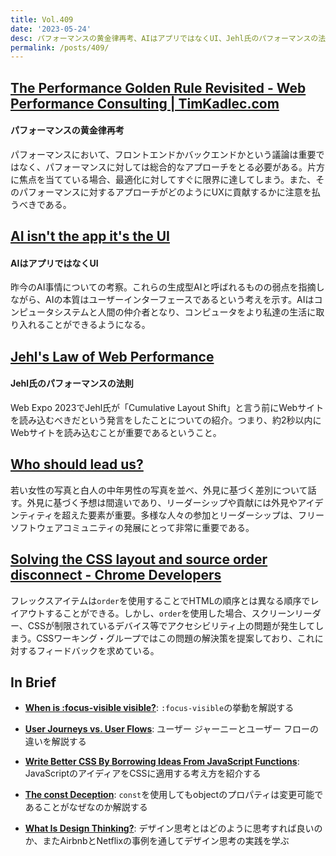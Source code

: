 ```yaml
---
title: Vol.409
date: '2023-05-24'
desc: パフォーマンスの黄金律再考、AIはアプリではなくUI、Jehl氏のパフォーマンスの法則、ほか計10リンク
permalink: /posts/409/
---
```



## [The Performance Golden Rule Revisited - Web Performance Consulting | TimKadlec.com](https://timkadlec.com/remembers/2023-04-10-the-golden-rule-revisited/)
#### パフォーマンスの黄金律再考

パフォーマンスにおいて、フロントエンドかバックエンドかという議論は重要ではなく、パフォーマンスに対しては総合的なアプローチをとる必要がある。片方に焦点を当てている場合、最適化に対してすぐに限界に達してしまう。また、そのパフォーマンスに対するアプローチがどのようにUXに貢献するかに注意を払うべきである。


## [AI isn't the app it's the UI](https://stackoverflow.blog/2023/05/01/ai-isnt-the-app-its-the-ui/)
#### AIはアプリではなくUI

昨今のAI事情についての考察。これらの生成型AIと呼ばれるものの弱点を指摘しながら、AIの本質はユーザーインターフェースであるという考えを示す。AIはコンピュータシステムと人間の仲介者となり、コンピュータをより私達の生活に取り入れることができるようになる。

## [Jehl's Law of Web Performance](https://www.phpied.com/jehls-law-of-web-performance/)
#### Jehl氏のパフォーマンスの法則

Web Expo 2023でJehl氏が「Cumulative Layout Shift」と言う前にWebサイトを読み込むべきだという発言をしたことについての紹介。つまり、約2秒以内にWebサイトを読み込むことが重要であるということ。

## [Who should lead us?](https://drewdevault.com/2023/04/24/2023-04-24-Who-leads-us.html)

若い女性の写真と白人の中年男性の写真を並べ、外見に基づく差別について話す。外見に基づく予想は間違いであり、リーダーシップや貢献には外見やアイデンティティを超えた要素が重要。多様な人々の参加とリーダーシップは、フリーソフトウェアコミュニティの発展にとって非常に重要である。

## [Solving the CSS layout and source order disconnect - Chrome Developers](https://developer.chrome.com/blog/reading-order/)

フレックスアイテムは`order`を使用することでHTMLの順序とは異なる順序でレイアウトすることができる。しかし、`order`を使用した場合、スクリーンリーダー、CSSが制限されているデバイス等でアクセシビリティ上の問題が発生してしまう。CSSワーキング・グループではこの問題の解決策を提案しており、これに対するフィードバックを求めている。


## In Brief

- **[When is :focus-visible visible?](https://bitsofco.de/when-is-focus-visible-visible/)**: `:focus-visible`の挙動を解説する

- **[User Journeys vs. User Flows](https://www.nngroup.com/articles/user-journeys-vs-user-flows/)**: ユーザー ジャーニーとユーザー フローの違いを解説する

- **[Write Better CSS By Borrowing Ideas From JavaScript Functions](https://www.smashingmagazine.com/2023/04/write-better-css-borrow-ideas-javascript-functions/)**: JavaScriptのアイディアをCSSに適用する考え方を紹介する

- **[The const Deception](https://www.joshwcomeau.com/javascript/the-const-deception/)**: `const`を使用してもobjectのプロパティは変更可能であることがなぜなのか解説する

- **[What Is Design Thinking?](https://www.smashingmagazine.com/2023/04/what-is-design-thinking/)**: デザイン思考とはどのように思考すれば良いのか、またAirbnbとNetflixの事例を通してデザイン思考の実践を学ぶ
